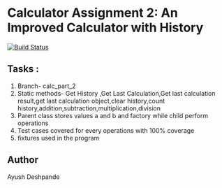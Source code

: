 # Calculator Assignment 2: An Improved Calculator with History

[![Build Status](https://app.travis-ci.com/aad84/calc2.svg?branch=calc_part_2)](https://app.travis-ci.com/aad84/calc2)

## Tasks :
1. Branch- calc_part_2 
2. Static methods- Get History ,Get Last Calculation,Get last calculation result,get last calculation object,clear history,count  history,addition,subtraction,multiplication,division
3. Parent class stores values a and b and factory while child perform operations
4. Test cases covered for every operations with 100% coverage
5. fixtures used in the program

## Author 
Ayush Deshpande




